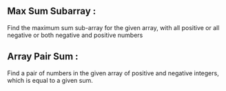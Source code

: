 Max Sum Subarray :
-----------------
Find the maximum sum sub-array for the given array, with all positive or all negative or both negative and positive numbers

Array Pair Sum :
---------------
Find a pair of numbers in the given array of positive and negative integers, which is equal to a given sum.
